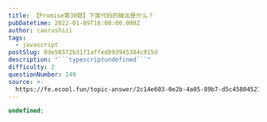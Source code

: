 ```yaml
---
title: 【Promise第30题】下面代码的输出是什么？
pubDatetime: 2022-01-09T16:00:00.000Z
author: caorushizi
tags:
  - javascript
postSlug: 8de56572b31f1affed893945384c915d
description: "```typescriptundefined```"
difficulty: 2
questionNumber: 149
source: >-
  https://fe.ecool.fun/topic-answer/2c14e603-0e2b-4a05-89b7-d5c45804527a?orderBy=updateTime&order=desc&tagId=10
---
```


```typescript
undefined;
```
